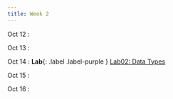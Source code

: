 ```yaml
---
title: Week 2
---
```

Oct 12
: [](#)

Oct 13
: [](#)

Oct 14
:  **Lab**{: .label .label-purple } [Lab02: Data Types](https://data1.lsit.ucsb.edu/hub/user-redirect/git-pull?repo=https://github.com/ucsb-ds/ds1-f20-content&subPath=lab02/lab02.ipynb)

Oct 15
: [](#)

Oct 16
: [](#)

